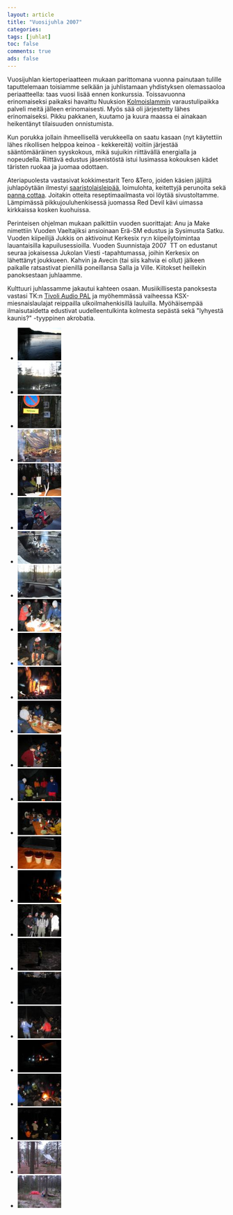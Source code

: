 ```yaml
---
layout: article 
title: "Vuosijuhla 2007" 
categories: 
tags: [juhlat]
toc: false 
comments: true 
ads: false 
---
```


Vuosijuhlan kiertoperiaatteen mukaan parittomana vuonna painutaan
tulille taputtelemaan toisiamme selkään ja juhlistamaan yhdistyksen
olemassaoloa periaatteella: taas vuosi lisää ennen konkurssia.
Toissavuonna erinomaiseksi paikaksi havaittu Nuuksion
[Kolmoislammin](http://www.luontoon.fi/nuuksio/palvelut) varaustulipaikka
palveli meitä jälleen erinomaisesti. Myös sää oli järjestetty lähes
erinomaiseksi. Pikku pakkanen, kuutamo ja kuura maassa ei ainakaan
heikentänyt tilaisuuden onnistumista.

Kun porukka jollain ihmeellisellä verukkeella on saatu kasaan (nyt
käytettiin lähes rikollisen helppoa keinoa - kekkereitä) voitiin
järjestää sääntömääräinen syyskokous, mikä sujuikin riittävällä
energialla ja nopeudella. Riittävä edustus jäsenistöstä istui lusimassa
kokouksen kädet täristen ruokaa ja juomaa odottaen.

Ateriapuolesta vastasivat kokkimestarit Tero &Tero, joiden käsien
jäljiltä juhlapöytään ilmestyi
[saaristolaisleipää](/majakkamestarin-saaristolaisleipa), loimulohta,
keitettyjä perunoita sekä [panna
cottaa](/panna-cotta-ja-mansikka-vadelmamelba). Joitakin otteita
reseptimaailmasta voi löytää sivustoltamme. Lämpimässä
pikkujouluhenkisessä juomassa Red Devil kävi uimassa kirkkaissa kosken
kuohuissa.

Perinteisen ohjelman mukaan palkittiin vuoden suorittajat: Anu ja Make
nimettiin Vuoden Vaeltajiksi ansioinaan Erä-SM edustus ja Sysimusta
Satku. Vuoden kiipeilijä Jukkis on aktivoinut Kerkesix ry:n
kiipeilytoimintaa lauantaisilla kapuilusessioilla. Vuoden Suunnistaja
2007  TT on edustanut seuraa jokaisessa Jukolan Viesti -tapahtumassa,
joihin Kerkesix on lähettänyt joukkueen. Kahvin ja Avecin (tai siis
kahvia ei ollut) jälkeen paikalle ratsastivat pienillä poneillansa Salla
ja Ville. Kiitokset heillekin panoksestaan juhlaamme.

Kulttuuri juhlassamme jakautui kahteen osaan. Musiikillisesta panoksesta
vastasi TK:n [Tivoli Audio PAL](http://tivoliaudio.fi/the-pal.html)
ja myöhemmässä vaiheessa KSX-miesnaislaulajat reippailla
ulkoilmahenkisillä lauluilla. Myöhäisempää ilmaisutaidetta edustivat
uudelleentulkinta kolmesta sepästä sekä "lyhyestä kaunis?" -tyyppinen
akrobatia.

<div class="th-grid image-gallery" markdown="1">

-   [![](/images/vuosijuhla-2007/Thumbnails/111.jpg)](/images/vuosijuhla-2007/111.jpg)
-   [![](/images/vuosijuhla-2007/Thumbnails/113.jpg)](/images/vuosijuhla-2007/113.jpg)
-   [![](/images/vuosijuhla-2007/Thumbnails/114.jpg)](/images/vuosijuhla-2007/114.jpg)
-   [![](/images/vuosijuhla-2007/Thumbnails/123.jpg)](/images/vuosijuhla-2007/123.jpg)
-   [![](/images/vuosijuhla-2007/Thumbnails/125.jpg)](/images/vuosijuhla-2007/125.jpg)
-   [![](/images/vuosijuhla-2007/Thumbnails/131.jpg)](/images/vuosijuhla-2007/131.jpg)
-   [![](/images/vuosijuhla-2007/Thumbnails/133.jpg)](/images/vuosijuhla-2007/133.jpg)
-   [![](/images/vuosijuhla-2007/Thumbnails/134.jpg)](/images/vuosijuhla-2007/134.jpg)
-   [![](/images/vuosijuhla-2007/Thumbnails/141.jpg)](/images/vuosijuhla-2007/141.jpg)
-   [![](/images/vuosijuhla-2007/Thumbnails/143.jpg)](/images/vuosijuhla-2007/143.jpg)
-   [![](/images/vuosijuhla-2007/Thumbnails/145.jpg)](/images/vuosijuhla-2007/145.jpg)
-   [![](/images/vuosijuhla-2007/Thumbnails/152.jpg)](/images/vuosijuhla-2007/152.jpg)
-   [![](/images/vuosijuhla-2007/Thumbnails/153.jpg)](/images/vuosijuhla-2007/153.jpg)
-   [![](/images/vuosijuhla-2007/Thumbnails/154.jpg)](/images/vuosijuhla-2007/154.jpg)
-   [![](/images/vuosijuhla-2007/Thumbnails/155.jpg)](/images/vuosijuhla-2007/155.jpg)
-   [![](/images/vuosijuhla-2007/Thumbnails/161.jpg)](/images/vuosijuhla-2007/161.jpg)
-   [![](/images/vuosijuhla-2007/Thumbnails/162.jpg)](/images/vuosijuhla-2007/162.jpg)
-   [![](/images/vuosijuhla-2007/Thumbnails/172.jpg)](/images/vuosijuhla-2007/172.jpg)
-   [![](/images/vuosijuhla-2007/Thumbnails/173.jpg)](/images/vuosijuhla-2007/173.jpg)
-   [![](/images/vuosijuhla-2007/Thumbnails/174.jpg)](/images/vuosijuhla-2007/174.jpg)
-   [![](/images/vuosijuhla-2007/Thumbnails/175.jpg)](/images/vuosijuhla-2007/175.jpg)
-   [![](/images/vuosijuhla-2007/Thumbnails/215.jpg)](/images/vuosijuhla-2007/215.jpg)
-   [![](/images/vuosijuhla-2007/Thumbnails/223.jpg)](/images/vuosijuhla-2007/223.jpg)
-   [![](/images/vuosijuhla-2007/Thumbnails/224.jpg)](/images/vuosijuhla-2007/224.jpg)
-   [![](/images/vuosijuhla-2007/Thumbnails/232.jpg)](/images/vuosijuhla-2007/232.jpg)
-   [![](/images/vuosijuhla-2007/Thumbnails/233.jpg)](/images/vuosijuhla-2007/233.jpg)

</div>
